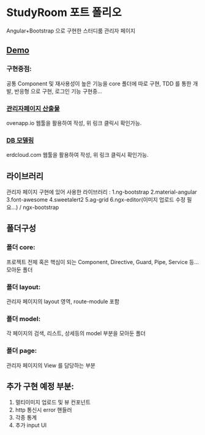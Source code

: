 # StudyRoom 포트 폴리오

Angular+Bootstrap 으로 구현한 스터디룸 관리자 페이지

## [Demo](http://221.149.240.50:8080)

### 구현중점:

공통 Component 및 재사용성이 높은 기능을 core 폴더에 따로 구현,
TDD 를 통한 개발,
반응형 으로 구현,
로그인 기능 구현중...

### [관리자페이지 산출물](https://ovenapp.io/project/MYzNyQ8I47w9O0CcJlCrUbUh6TzR3m08#fcVku)

ovenapp.io 웹툴을 활용하여 작성,
위 링크 클릭시 확인가능.

### [DB 모델링](https://www.erdcloud.com/d/5e95dCqdeBiSaHYEq)

erdcloud.com 웹툴을 활용하여 작성,
위 링크 클릭시 확인가능.

## 라이브러리

관리자 페이지 구현에 있어 사용한 라이브러리 :
1.ng-bootstrap
2.material-angular
3.font-awesome
4.sweetalert2
5.ag-grid
6.ngx-editor(이미지 업로드 수정 필요...) / ngx-bootstrap

## 폴더구성

### 폴더 core:

프로젝트 전체 혹은 핵심이 되는 Component, Directive, Guard, Pipe, Service 등... 모아둔 폴더

### 폴더 layout:

관리자 페이지의 layout 영역, route-module 포함

### 폴더 model:

각 페이지의 검색, 리스트, 상세등의 model 부분을 모아둔 폴더

### 폴더 page:

관리자 페이지의 View 를 담당하는 부분

## 추가 구현 예정 부분:

1.  멀티이미지 업로드 및 뷰 컨포넌트
2.  http 통신시 error 핸들러
3.  각종 통계
4.  추가 input UI
